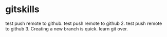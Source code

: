 # gitskills
test push remote to github.
test push remote to github 2.
test push remote to github 3.
Creating a new branch is quick.
learn git over.
